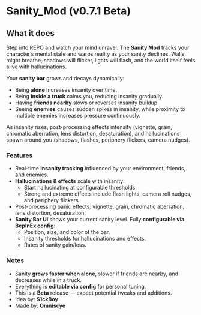# Sanity_Mod (v0.7.1 Beta)

## What it does
Step into REPO and watch your mind unravel. The **Sanity Mod** tracks your character’s mental state and warps reality as your sanity declines. Walls might breathe, shadows will flicker, lights will flash, and the world itself feels alive with hallucinations.

Your **sanity bar** grows and decays dynamically:
- Being **alone** increases insanity over time.  
- Being **inside a truck** calms you, reducing insanity gradually.  
- Having **friends nearby** slows or reverses insanity buildup.  
- Seeing **enemies** causes sudden spikes in insanity, while proximity to multiple enemies increases pressure continuously.

As insanity rises, post-processing effects intensify (vignette, grain, chromatic aberration, lens distortion, desaturation), and hallucinations spawn around you (shadows, flashes, periphery flickers, camera nudges).

### Features
- Real-time **insanity tracking** influenced by your environment, friends, and enemies.
- **Hallucinations & effects** scale with insanity:
  - Start hallucinating at configurable thresholds.  
  - Strong and extreme effects include flash lights, camera roll nudges, and periphery flickers.  
- Post-processing panic effects: vignette, grain, chromatic aberration, lens distortion, desaturation.
- **Sanity Bar UI** shows your current sanity level. Fully **configurable via BepInEx config**:
  - Position, size, and color of the bar.
  - Insanity thresholds for hallucinations and effects.
  - Rates of sanity gain/loss.

### Notes
- Sanity **grows faster when alone**, slower if friends are nearby, and decreases while in a truck.  
- Everything is **editable via config** for personal tuning.
- This is a **Beta** release — expect potential tweaks and additions.
- Idea by: **S1ckBoy**  
- Made by: **Omniscye**
